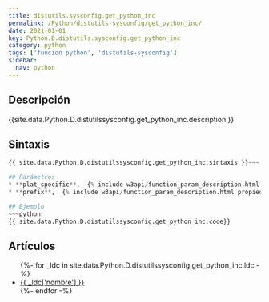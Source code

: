 ```yaml
---
title: distutils.sysconfig.get_python_inc
permalink: /Python/distutils-sysconfig/get_python_inc/
date: 2021-01-01
key: Python.D.distutils.sysconfig.get_python_inc
category: python
tags: ['funcion python', 'distutils-sysconfig']
sidebar: 
  nav: python
---
```


## Descripción
{{site.data.Python.D.distutilssysconfig.get_python_inc.description }}

## Sintaxis
~~~python
{{ site.data.Python.D.distutilssysconfig.get_python_inc.sintaxis }}~~~

## Parámetros
* **plat_specific**,  {% include w3api/function_param_description.html propiedad=site.data.Python.D.distutils.sysconfig.get_python_inc valor="plat_specific" %}
* **prefix**,  {% include w3api/function_param_description.html propiedad=site.data.Python.D.distutils.sysconfig.get_python_inc valor="prefix" %}

## Ejemplo
~~~python
{{ site.data.Python.D.distutilssysconfig.get_python_inc.code}}
~~~

## Artículos
<ul>
{%- for _ldc in site.data.Python.D.distutilssysconfig.get_python_inc.ldc -%}
   <li>
       <a href="{{_ldc['url'] }}">{{ _ldc['nombre'] }}</a>
   </li>
{%- endfor -%}
</ul>

